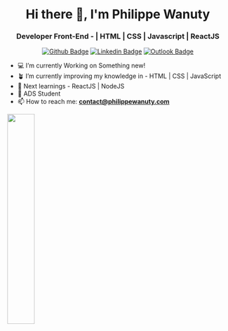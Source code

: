 <h1 align="center">Hi there 👋, I'm Philippe Wanuty</h1>
<h3 align="center">Developer Front-End - | HTML | CSS | Javascript | ReactJS </h3>

<div align="center">

  [![Github Badge](https://img.shields.io/badge/GitHub--000?style=social&logo=Github&logoColor=black&link=https://github.com/philippewanuty)](https://github.com/philippewanuty)
  [![Linkedin Badge](https://img.shields.io/badge/LinkedIn--000?style=social&logo=Linkedin&logoColor=0077B5&link=https://www.linkedin.com/in/philippewanuty/)](https://www.linkedin.com/in/philippewanuty/)
  [![Outlook Badge](https://img.shields.io/badge/email--000?style=social&logo=microsoft-outlook&logoColor=0078d4&link=mailto:philippewanuty@hotmail.com)](mailto:contact@philippewanuty.com)
</div>

- 💻 I’m currently Working on Something new!
- 🪴 I’m currently improving my knowledge in - HTML | CSS | JavaScript
- 🌱 Next learnings - ReactJS | NodeJS
- 📖 ADS Student
- 📫 How to reach me: **contact@philippewanuty.com**

 <img align="botton" width="35%" src="https://github-readme-stats.vercel.app/api/top-langs/?username=philippewanuty&custom_title=Languages&&hide=issues&title_color=e5e5e5&icon_color=545454&bg_color=0d1117&text_color=dddddd&hide_border=true&layout=compact&langs_count=7&theme=white"/>
